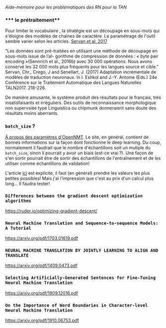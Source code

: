 *Aide-mémoire pour les problématiques des RN pour la TAN*




### *** le prétraitement**
Pour limiter le vocabulaire , la stratégie est un découpage en sous-mots qui s'éloigne des modèles de chaînes de caractère. Le paramétrage de l'outil semble varier selon les articles. [Servan et al. 2017](taln2017.cnrs.fr/wp-content/uploads/2017/06/actes_TALN_2017-vol2Final.pdf#page=230)

"Les données sont pré-traitées en utilisant une méthode de découpage en sous-mots issue de l’al- gorithme de compression de données : « byte pair encoding »(Sennrich et al., 2016b) avec 30 000 opérations. Nous avons conservé les 32 000 mots plus fréquents pour les langues source et cible."
Servan, Chr., Crego, J and Senellart, J. (2017) Adaptation incrémentale de modèles de traduction neuronaux. In I. Eshkol and J.-Y. Antoine (Eds.) 24e Conférence sur le Traitement Automatique des Langues Naturelles TALN2017.  218-226.

De manière amusante, le système produit des résultats pour le français, très insatisfaisants et irréguliers. Des outils de reconnaissance morphologique non supervsiée type Linguistica ou chipmunk donneraient sans doute des résultats moins aberrants.




### `batch_size` ?
[À propos des paramètres d'OpenNMT](https://machinelearningmastery.com/difference-between-a-batch-and-an-epoch/). Le site, en général, contient de bonnes informations sur la façon dont fonctionne le deep learning. Du coup, normalement il faudrait que le nombre d'échantillons soit un mutiple du `batch_size`, sinon il pourrait y avoir un biais (est-ce vrai ?). Une façon de s'en sortir pourrait être de sortir des échantillons de l'entraînement et de les utiliser comme échantillons de validation!

L'article [ici](https://machinelearningmastery.com/gentle-introduction-mini-batch-gradient-descent-configure-batch-size/) est explicite, il faut (en général) prendre les valeurs les plus petites possibles! Mais j'ai l'impression que c'est au prix d'un calcul plus long... Il faudra tester!

### `Differences between the gradient descent optimization algorithms`
https://ruder.io/optimizing-gradient-descent/

### `Neural Machine Translation and Sequence-to-sequence Models: A Tutorial`

https://arxiv.org/pdf/1703.01619.pdf

### `NEURAL MACHINE TRANSLATION BY JOINTLY LEARNING TO ALIGN AND TRANSLATE`
https://arxiv.org/pdf/1409.0473.pdf

### `Selecting Artificially-Generated Sentences for Fine-Tuning Neural Machine Translation`
https://arxiv.org/pdf/1909.12016.pdf

### `On the Importance of Word Boundaries in Character-level Neural Machine Translation`
https://arxiv.org/pdf/1910.06753.pdf
